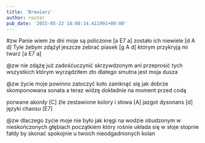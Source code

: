 ```yaml
---
title: 'Brewiarz'
author: reuter
pub_date: '2015-05-22 18:08:14.411991+00:00'
---
```


#zw
Panie wiem że dni moje są policzone [a E7 a]
zostało ich niewiele [d A d]
Tyle żebym zdążył jeszcze zebrać piasek [g A d]
którym przykryją mi twarz [a E7 a]

@zw
nie zdążę już zadośćuczynić skrzywdzonym 
ani przeprosić tych wszystkich 
którym wyrządziłem zło 
dlatego smutna jest moja dusza 

@zw
życie moje powinno zatoczyć koło 
zamknąć się jak dobrze skomponowana sonata 
a teraz widzę dokładnie 
na moment przed codą 

porwane akordy [C]
źle zestawione kolory i słowa [A] 
jazgot dysonans [d]
języki chaosu [E7]

@zw
dlaczego życie moje nie było jak kręgi na wodzie 
obudzonym w nieskończonych głębiach  początkiem który rośnie 
układa się w słoje stopnie fałdy 
by skonać spokojnie u twoich nieodgadnionych kolan 

